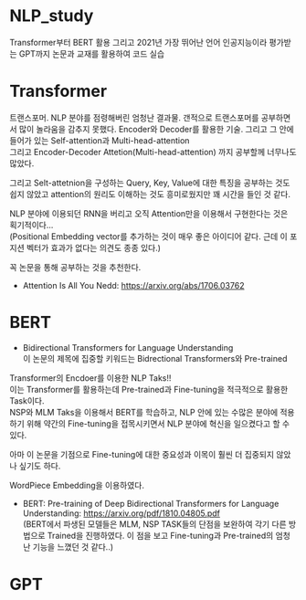 # NLP_study
Transformer부터 BERT 활용 그리고 2021년 가장 뛰어난 언어 인공지능이라 평가받는 GPT까지 논문과 교재를 활용하여 코드 실습  


# Transformer
트랜스포머. NLP 분야를 점령해버린 엄청난 결과물. 갠적으로 트랜스포머를 공부하면서 많이 놀라움을 감추지 못했다. Encoder와 Decoder를 활용한 기술. 그리고 그 안에 들어가 있는 Self-attention과 Multi-head-attention    
그리고 Encoder-Decoder Attetion(Multi-head-attention) 까지 공부할께 너무나도 많았다.    
  
그리고 Selt-attetnion을 구성하는 Query, Key, Value에 대한 특징을 공부하는 것도 쉽지 않았고 attention의 원리도 이해하는 것도 흥미로웠지만 꽤 시간을 들인 것 같다.    
  
NLP 분야에 이용되던 RNN을 버리고 오직 Attention만을 이용해서 구현한다는 것은 획기적이다...  
(Positional Embedding vector를 추가하는 것이 매우 좋은 아이디어 같다. 근데 이 포지션 벡터가 효과가 없다는 의견도 종종 있다.)  
  
꼭 논문을 통해 공부하는 것을 추천한다.    

- Attention Is All You Nedd: https://arxiv.org/abs/1706.03762 



# BERT
- Bidirectional Transformers for Language Understanding  
이 논문의 제목에 집중할 키워드는 Bidrectional Transformers와 Pre-trained  


Transformer의 Encdoer를 이용한 NLP Taks!!   
이는 Transformer를 활용하는데 Pre-trained과 Fine-tuning을 적극적으로 활용한 Task이다.    
NSP와 MLM Taks을 이용해서 BERT를 학습하고, NLP 안에 있는 수많은 분야에 적용하기 위해 약간의 Fine-tuning을 접목시키면서 NLP 분야에 혁신을 일으켰다고 할 수 있다.   
  
아마 이 논문을 기점으로 Fine-tuning에 대한 중요성과 이목이 훨씬 더 집중되지 않았나 싶기도 하다.  
  
WordPiece Embedding을 이용하였다.  

- BERT: Pre-training of Deep Bidirectional Transformers for Language Understanding: https://arxiv.org/pdf/1810.04805.pdf   
 (BERT에서 파생된 모델들은 MLM, NSP TASK들의 단점을 보완하여 각기 다른 방법으로 Trained을 진행하였다. 이 점을 보고 Fine-tuning과 Pre-trained의 엄청난 기능을 느꼈던 것 같다..)  

# GPT
